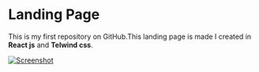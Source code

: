 # Landing Page

This is my first repository on GitHub.This landing page is made I created in **React js** and **Telwind css**.

[![Screenshot](./images/screenshot.png)](./images/screenshot.png)
